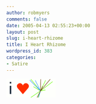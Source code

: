 ```yaml
---
author: robmyers
comments: false
date: 2005-04-13 02:55:23+00:00
layout: post
slug: i-heart-rhizome
title: I Heart Rhizome
wordpress_id: 383
categories:
- Satire
---
```


![](/assets/i_heart_rhizome.gif)

  


